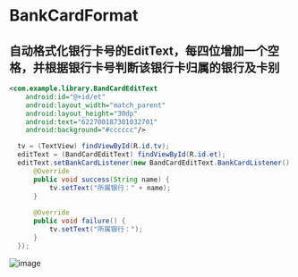 # BankCardFormat

## 自动格式化银行卡号的EditText，每四位增加一个空格，并根据银行卡号判断该银行卡归属的银行及卡别

```xml
<com.example.library.BandCardEditText
    android:id="@+id/et"
    android:layout_width="match_parent"
    android:layout_height="30dp"
    android:text="622700187301032701"
    android:background="#cccccc"/>
```
```java
  tv = (TextView) findViewById(R.id.tv);
  editText = (BandCardEditText) findViewById(R.id.et);
  editText.setBankCardListener(new BandCardEditText.BankCardListener() {
      @Override
      public void success(String name) {
          tv.setText("所属银行：" + name);
      }
  
      @Override
      public void failure() {
          tv.setText("所属银行：");
      }
  });
```

![image](https://github.com/smuyyh/BankCardFormat/blob/master/screenshot/device.png?raw=true)

